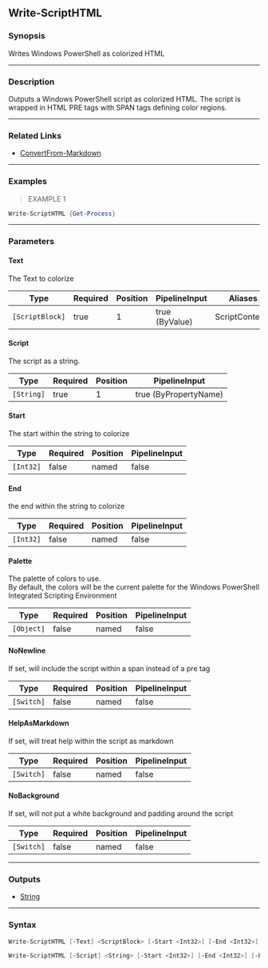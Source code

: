 Write-ScriptHTML
----------------

### Synopsis
Writes Windows PowerShell as colorized HTML

---

### Description

Outputs a Windows PowerShell script as colorized HTML.
The script is wrapped in HTML PRE  tags with SPAN tags defining color regions.

---

### Related Links
* [ConvertFrom-Markdown](ConvertFrom-Markdown)

---

### Examples
> EXAMPLE 1

```PowerShell
Write-ScriptHTML {Get-Process}
```

---

### Parameters
#### **Text**
The Text to colorize

|Type           |Required|Position|PipelineInput |Aliases       |
|---------------|--------|--------|--------------|--------------|
|`[ScriptBlock]`|true    |1       |true (ByValue)|ScriptContents|

#### **Script**
The script as a string.

|Type      |Required|Position|PipelineInput        |
|----------|--------|--------|---------------------|
|`[String]`|true    |1       |true (ByPropertyName)|

#### **Start**
The start within the string to colorize

|Type     |Required|Position|PipelineInput|
|---------|--------|--------|-------------|
|`[Int32]`|false   |named   |false        |

#### **End**
the end within the string to colorize

|Type     |Required|Position|PipelineInput|
|---------|--------|--------|-------------|
|`[Int32]`|false   |named   |false        |

#### **Palette**
The palette of colors to use.  
By default, the colors will be the current palette for the
Windows PowerShell Integrated Scripting Environment

|Type      |Required|Position|PipelineInput|
|----------|--------|--------|-------------|
|`[Object]`|false   |named   |false        |

#### **NoNewline**
If set, will include the script within a span instead of a pre tag

|Type      |Required|Position|PipelineInput|
|----------|--------|--------|-------------|
|`[Switch]`|false   |named   |false        |

#### **HelpAsMarkdown**
If set, will treat help within the script as markdown

|Type      |Required|Position|PipelineInput|
|----------|--------|--------|-------------|
|`[Switch]`|false   |named   |false        |

#### **NoBackground**
If set, will not put a white background and padding around the script

|Type      |Required|Position|PipelineInput|
|----------|--------|--------|-------------|
|`[Switch]`|false   |named   |false        |

---

### Outputs
* [String](https://learn.microsoft.com/en-us/dotnet/api/System.String)

---

### Syntax
```PowerShell
Write-ScriptHTML [-Text] <ScriptBlock> [-Start <Int32>] [-End <Int32>] [-Palette <Object>] [-NoNewline] [-HelpAsMarkdown] [-NoBackground] [<CommonParameters>]
```
```PowerShell
Write-ScriptHTML [-Script] <String> [-Start <Int32>] [-End <Int32>] [-Palette <Object>] [-NoNewline] [-HelpAsMarkdown] [-NoBackground] [<CommonParameters>]
```
